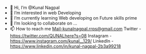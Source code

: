 - 👋 Hi, I’m @Kunal Nagpal
- 👀 I’m interested in web Developing
- 🌱 I’m currently learning Web developing on Future skills prime 
- 💞️ I’m looking to collaborate on ...
- 📫 How to reach me 
  Mail-kunalnagpal.rrps@gmail.com
 Twitter - https://twitter.com/QUNALhere?s=08
 Instagram -https://www.instagram.com/kunal__129/
 LinkedIn -https://www.linkedin.com/in/kunal-nagpal-2b3a99218

<!---
Kunal-Nagpal/Kunal-Nagpal is a ✨ special ✨ repository because its `README.md` (this file) appears on your GitHub profile.
You can click the Preview link to take a look at your changes.
--->

